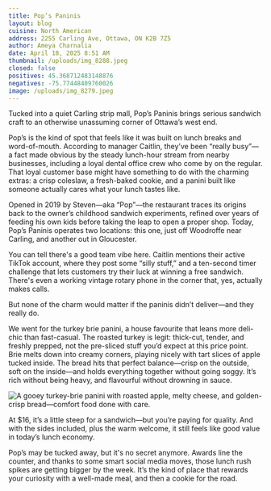 ```yaml
---
title: Pop’s Paninis
layout: blog
cuisine: North American
address: 2255 Carling Ave, Ottawa, ON K2B 7Z5
author: Ameya Charnalia
date: April 18, 2025 8:51 AM
thumbnail: /uploads/img_8288.jpeg
closed: false
positives: 45.368712483148876
negatives: -75.77448409760026
image: /uploads/img_8279.jpeg
---
```

Tucked into a quiet Carling strip mall, Pop’s Paninis brings serious sandwich craft to an otherwise unassuming corner of Ottawa’s west end.

Pop’s is the kind of spot that feels like it was built on lunch breaks and word-of-mouth. According to manager Caitlin, they’ve been “really busy”—a fact made obvious by the steady lunch-hour stream from nearby businesses, including a loyal dental office crew who come by on the regular. That loyal customer base might have something to do with the charming extras: a crisp coleslaw, a fresh-baked cookie, and a panini built like someone actually cares what your lunch tastes like.

Opened in 2019 by Steven—aka “Pop”—the restaurant traces its origins back to the owner’s childhood sandwich experiments, refined over years of feeding his own kids before taking the leap to open a proper shop. Today, Pop’s Paninis operates two locations: this one, just off Woodroffe near Carling, and another out in Gloucester.

You can tell there's a good team vibe here. Caitlin mentions their active TikTok account, where they post some “silly stuff,” and a ten-second timer challenge that lets customers try their luck at winning a free sandwich. There's even a working vintage rotary phone in the corner that, yes, actually makes calls.

But none of the charm would matter if the paninis didn’t deliver—and they really do.

We went for the turkey brie panini, a house favourite that leans more deli-chic than fast-casual. The roasted turkey is legit: thick-cut, tender, and freshly prepped, not the pre-sliced stuff you’d expect at this price point. Brie melts down into creamy corners, playing nicely with tart slices of apple tucked inside. The bread hits that perfect balance—crisp on the outside, soft on the inside—and holds everything together without going soggy. It’s rich without being heavy, and flavourful without drowning in sauce.

![A gooey turkey-brie panini with roasted apple, melty cheese, and golden-crisp bread—comfort food done with care.](/uploads/img_8288.jpeg "Pop’s Paninis turkey-brie panini")

At $16, it’s a little steep for a sandwich—but you’re paying for quality. And with the sides included, plus the warm welcome, it still feels like good value in today’s lunch economy.

Pop’s may be tucked away, but it's no secret anymore. Awards line the counter, and thanks to some smart social media moves, those lunch rush spikes are getting bigger by the week. It’s the kind of place that rewards your curiosity with a well-made meal, and then a cookie for the road.